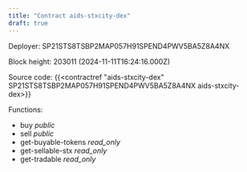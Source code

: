```yaml
---
title: "Contract aids-stxcity-dex"
draft: true
---
```

Deployer: SP21STS8TSBP2MAP057H91SPEND4PWV5BA5Z8A4NX


 



Block height: 203011 (2024-11-11T16:24:16.000Z)

Source code: {{<contractref "aids-stxcity-dex" SP21STS8TSBP2MAP057H91SPEND4PWV5BA5Z8A4NX aids-stxcity-dex>}}

Functions:

* buy _public_
* sell _public_
* get-buyable-tokens _read_only_
* get-sellable-stx _read_only_
* get-tradable _read_only_
